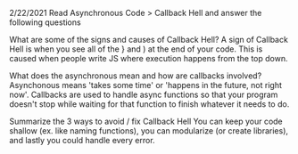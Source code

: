 2/22/2021
Read Asynchronous Code > Callback Hell and answer the following questions

What are some of the signs and causes of Callback Hell? 
A sign of Callback Hell is when you see all of the } and ) at the end of your code. This is caused when people write JS where execution happens from the top down.

What does the asynchronous mean and how are callbacks involved?
Asynchonous means 'takes some time' or 'happens in the future, not right now'. Callbacks are used to handle async functions so that your program doesn't stop while waiting for that function to finish whatever it needs to do.

Summarize the 3 ways to avoid / fix Callback Hell
You can keep your code shallow (ex. like naming functions), you can modularize (or create libraries), and lastly you could handle every error.